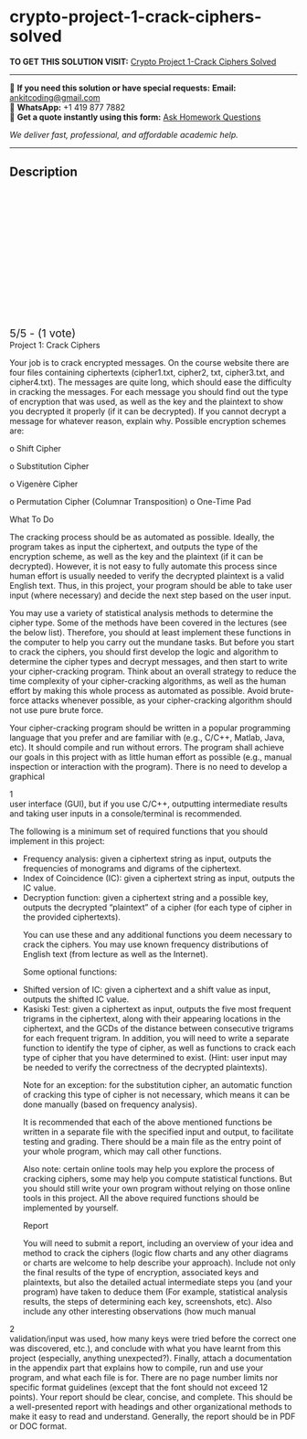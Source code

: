 # crypto-project-1-crack-ciphers-solved
**TO GET THIS SOLUTION VISIT:** [Crypto Project 1-Crack Ciphers Solved](https://www.ankitcodinghub.com/product/crypto-project-1-crack-ciphers-solved/)


---

📩 **If you need this solution or have special requests:** **Email:** ankitcoding@gmail.com  
📱 **WhatsApp:** +1 419 877 7882  
📄 **Get a quote instantly using this form:** [Ask Homework Questions](https://www.ankitcodinghub.com/services/ask-homework-questions/)

*We deliver fast, professional, and affordable academic help.*

---

<h2>Description</h2>



<div class="kk-star-ratings kksr-auto kksr-align-center kksr-valign-top" data-payload="{&quot;align&quot;:&quot;center&quot;,&quot;id&quot;:&quot;98623&quot;,&quot;slug&quot;:&quot;default&quot;,&quot;valign&quot;:&quot;top&quot;,&quot;ignore&quot;:&quot;&quot;,&quot;reference&quot;:&quot;auto&quot;,&quot;class&quot;:&quot;&quot;,&quot;count&quot;:&quot;1&quot;,&quot;legendonly&quot;:&quot;&quot;,&quot;readonly&quot;:&quot;&quot;,&quot;score&quot;:&quot;5&quot;,&quot;starsonly&quot;:&quot;&quot;,&quot;best&quot;:&quot;5&quot;,&quot;gap&quot;:&quot;4&quot;,&quot;greet&quot;:&quot;Rate this product&quot;,&quot;legend&quot;:&quot;5\/5 - (1 vote)&quot;,&quot;size&quot;:&quot;24&quot;,&quot;title&quot;:&quot;Crypto Project 1-Crack Ciphers Solved&quot;,&quot;width&quot;:&quot;138&quot;,&quot;_legend&quot;:&quot;{score}\/{best} - ({count} {votes})&quot;,&quot;font_factor&quot;:&quot;1.25&quot;}">

<div class="kksr-stars">

<div class="kksr-stars-inactive">
            <div class="kksr-star" data-star="1" style="padding-right: 4px">


<div class="kksr-icon" style="width: 24px; height: 24px;"></div>
        </div>
            <div class="kksr-star" data-star="2" style="padding-right: 4px">


<div class="kksr-icon" style="width: 24px; height: 24px;"></div>
        </div>
            <div class="kksr-star" data-star="3" style="padding-right: 4px">


<div class="kksr-icon" style="width: 24px; height: 24px;"></div>
        </div>
            <div class="kksr-star" data-star="4" style="padding-right: 4px">


<div class="kksr-icon" style="width: 24px; height: 24px;"></div>
        </div>
            <div class="kksr-star" data-star="5" style="padding-right: 4px">


<div class="kksr-icon" style="width: 24px; height: 24px;"></div>
        </div>
    </div>

<div class="kksr-stars-active" style="width: 138px;">
            <div class="kksr-star" style="padding-right: 4px">


<div class="kksr-icon" style="width: 24px; height: 24px;"></div>
        </div>
            <div class="kksr-star" style="padding-right: 4px">


<div class="kksr-icon" style="width: 24px; height: 24px;"></div>
        </div>
            <div class="kksr-star" style="padding-right: 4px">


<div class="kksr-icon" style="width: 24px; height: 24px;"></div>
        </div>
            <div class="kksr-star" style="padding-right: 4px">


<div class="kksr-icon" style="width: 24px; height: 24px;"></div>
        </div>
            <div class="kksr-star" style="padding-right: 4px">


<div class="kksr-icon" style="width: 24px; height: 24px;"></div>
        </div>
    </div>
</div>


<div class="kksr-legend" style="font-size: 19.2px;">
            5/5 - (1 vote)    </div>
    </div>
<div class="page" title="Page 1">
<div class="layoutArea">
<div class="column">
Project 1: Crack Ciphers

Your job is to crack encrypted messages. On the course website there are four files containing ciphertexts (cipher1.txt, cipher2, txt, cipher3.txt, and cipher4.txt). The messages are quite long, which should ease the difficulty in cracking the messages. For each message you should find out the type of encryption that was used, as well as the key and the plaintext to show you decrypted it properly (if it can be decrypted). If you cannot decrypt a message for whatever reason, explain why. Possible encryption schemes are:

o Shift Cipher

o Substitution Cipher

o Vigenère Cipher

o Permutation Cipher (Columnar Transposition) o One-Time Pad

What To Do

The cracking process should be as automated as possible. Ideally, the program takes as input the ciphertext, and outputs the type of the encryption scheme, as well as the key and the plaintext (if it can be decrypted). However, it is not easy to fully automate this process since human effort is usually needed to verify the decrypted plaintext is a valid English text. Thus, in this project, your program should be able to take user input (where necessary) and decide the next step based on the user input.

You may use a variety of statistical analysis methods to determine the cipher type. Some of the methods have been covered in the lectures (see the below list). Therefore, you should at least implement these functions in the computer to help you carry out the mundane tasks. But before you start to crack the ciphers, you should first develop the logic and algorithm to determine the cipher types and decrypt messages, and then start to write your cipher-cracking program. Think about an overall strategy to reduce the time complexity of your cipher-cracking algorithms, as well as the human effort by making this whole process as automated as possible. Avoid brute- force attacks whenever possible, as your cipher-cracking algorithm should not use pure brute force.

Your cipher-cracking program should be written in a popular programming language that you prefer and are familiar with (e.g., C/C++, Matlab, Java, etc). It should compile and run without errors. The program shall achieve our goals in this project with as little human effort as possible (e.g., manual inspection or interaction with the program). There is no need to develop a graphical

</div>
</div>
<div class="layoutArea">
<div class="column">
1

</div>
</div>
</div>
<div class="page" title="Page 2">
<div class="layoutArea">
<div class="column">
user interface (GUI), but if you use C/C++, outputting intermediate results and taking user inputs in a console/terminal is recommended.

The following is a minimum set of required functions that you should implement in this project:

<ul>
<li>Frequency analysis: given a ciphertext string as input, outputs the frequencies of monograms and digrams of the ciphertext.</li>
<li>Index of Coincidence (IC): given a ciphertext string as input, outputs the IC value.</li>
<li>Decryption function: given a ciphertext string and a possible key, outputs the decrypted
“plaintext” of a cipher (for each type of cipher in the provided ciphertexts).

You can use these and any additional functions you deem necessary to crack the ciphers. You may use known frequency distributions of English text (from lecture as well as the Internet).

Some optional functions:
</li>
</ul>
<ul>
<li>Shifted version of IC: given a ciphertext and a shift value as input, outputs the shifted IC value.</li>
<li>Kasiski Test: given a ciphertext as input, outputs the five most frequent trigrams in the ciphertext, along with their appearing locations in the ciphertext, and the GCDs of the distance between consecutive trigrams for each frequent trigram.
In addition, you will need to write a separate function to identify the type of cipher, as well as functions to crack each type of cipher that you have determined to exist. (Hint: user input may be needed to verify the correctness of the decrypted plaintexts).

Note for an exception: for the substitution cipher, an automatic function of cracking this type of cipher is not necessary, which means it can be done manually (based on frequency analysis).

It is recommended that each of the above mentioned functions be written in a separate file with the specified input and output, to facilitate testing and grading. There should be a main file as the entry point of your whole program, which may call other functions.

Also note: certain online tools may help you explore the process of cracking ciphers, some may help you compute statistical functions. But you should still write your own program without relying on those online tools in this project. All the above required functions should be implemented by yourself.

Report

You will need to submit a report, including an overview of your idea and method to crack the ciphers (logic flow charts and any other diagrams or charts are welcome to help describe your approach). Include not only the final results of the type of encryption, associated keys and plaintexts, but also the detailed actual intermediate steps you (and your program) have taken to deduce them (For example, statistical analysis results, the steps of determining each key, screenshots, etc). Also include any other interesting observations (how much manual
</li>
</ul>
</div>
</div>
<div class="layoutArea">
<div class="column">
2

</div>
</div>
</div>
<div class="page" title="Page 3">
<div class="layoutArea">
<div class="column">
validation/input was used, how many keys were tried before the correct one was discovered, etc.), and conclude with what you have learnt from this project (especially, anything unexpected?). Finally, attach a documentation in the appendix part that explains how to compile, run and use your program, and what each file is for. There are no page number limits nor specific format guidelines (except that the font should not exceed 12 points). Your report should be clear, concise, and complete. This should be a well-presented report with headings and other organizational methods to make it easy to read and understand. Generally, the report should be in PDF or DOC format.

</div>
</div>
</div>
